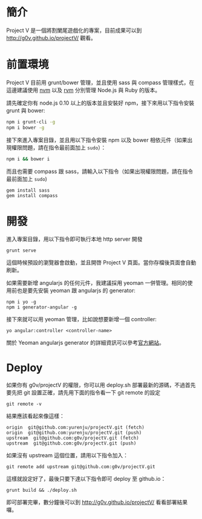 # 簡介

Project V 是一個將割闌尾遊戲化的專案，目前成果可以到 http://g0v.github.io/projectV/ 觀看。

# 前置環境

Project V 目前用 grunt/bower 管理，並且使用 sass 與 compass 管理樣式，在這邊建議使用 [nvm](https://github.com/creationix/nvm) 以及 [rvm](http://rvm.io/) 分別管理 Node.js 與 Ruby 的版本。

請先確定你有 node.js 0.10 以上的版本並且安裝好 npm，接下來用以下指令安裝 grunt 與 bower:

```bash
npm i grunt-cli -g
npm i bower -g
```

接下來進入專案目錄，並且用以下指令安裝 npm 以及 bower 相依元件（如果出現權限問題，請在指令最前面加上 `sudo`）：

```bash
npm i && bower i
```

而且也需要 compass 跟 sass，請輸入以下指令（如果出現權限問題，請在指令最前面加上 `sudo`)

```shell
gem install sass
gem install compass
```

# 開發

進入專案目錄，用以下指令即可執行本地 http server 開發

```shell
grunt serve
```

這個時候預設的瀏覽器會啟動，並且開啓 Project V 頁面。當你存檔後頁面會自動刷新。

如果需要新增 angularjs 的任何元件，我建議採用 yeoman 一併管理。相同的使用前也是要先安裝 yeoman 跟 angularjs 的 generator:

```shell
npm i yo -g
npm i generator-angular -g
```

接下來就可以用 yeoman 管理，比如說想要新增一個 controller:

```shell
yo angular:controller <controller-name>
```

關於 Yeoman angularjs generator 的詳細資訊可以參考[官方網站](https://github.com/yeoman/generator-angular/blob/master/readme.md)。

# Deploy

如果你有 g0v/projectV 的權限，你可以用 deploy.sh 部署最新的源碼，不過首先要先把 git 設置正確，請先用下面的指令看一下 git remote 的設定

```shell
git remote -v
```

結果應該看起來像這樣：

```shell
origin  git@github.com:yurenju/projectV.git (fetch)
origin  git@github.com:yurenju/projectV.git (push)
upstream  git@github.com:g0v/projectV.git (fetch)
upstream  git@github.com:g0v/projectV.git (push)
```

如果沒有 upstream 這個位置，請用以下指令加入：

```shell
git remote add upstream git@github.com:g0v/projectV.git
```

這樣就設定好了，最後只要下達以下指令即可 deploy 至 github.io：

```shell
grunt build && ./deploy.sh
```

即可部署完畢，數分鐘後可以到 http://g0v.github.io/projectV/ 看看部署結果囉。
